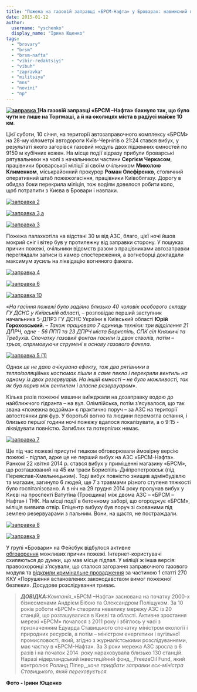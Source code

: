 ```yaml
---
title: "Пожежа на газовій заправці «БРСМ-Нафта» у Броварах: навмисний підпал чи недбалість?"
date: 2015-01-12
author: 
  username: "yschenko"
  display_name: "Ірина Ющенко"
tags: 
  - "brovary"
  - "brsm"
  - "brsm-nafta"
  - "vibir-redaktsiyi"
  - "vibuh"
  - "zapravka"
  - "militsiya"
  - "mns"
  - "novini"
  - "np"
---
```


**[![заправка 1](https://mpz.brovary.org/wp-content/uploads/2015/01/zapravka-1.jpg)](https://mpz.brovary.org/wp-content/uploads/2015/01/zapravka-1.jpg)На газовій заправці «БРСМ –Нафта» бахнуло так, що було чути не лише на Торгмаші, а й на околицях міста в радіусі майже 10 км**.

Цієї суботи, 10 січня, на території автозаправочного комплексу «БРСМ» на 28-му кілометрі автодороги Київ-Чернігів о 21:24 стався вибух, у результаті якого загорівся газовий модуль двох підземних ємностей по 9150 м кубічних кожен. На місце події відразу прибули броварські рятувальники на чолі з начальником частини **Сергієм Черкасом**, працівники броварської міліції зі своїм очільником **Миколою Клименком**, міськрайонний прокурор **Роман Олефіренко**, столичний оперативний штаб пожежогасіння, працівники Київоблгазу. Дорогу в обидва боки перекрила міліція, тож водіям довелося робити коло, щоб потрапити з Києва в Бровари і навпаки.

[![заправка 2](https://mpz.brovary.org/wp-content/uploads/2015/01/zapravka-2.jpg)](https://mpz.brovary.org/wp-content/uploads/2015/01/zapravka-2.jpg)

[![заправка 3,а](https://mpz.brovary.org/wp-content/uploads/2015/01/zapravka-3a.jpg)](https://mpz.brovary.org/wp-content/uploads/2015/01/zapravka-3a.jpg)

[![заправка 3](https://mpz.brovary.org/wp-content/uploads/2015/01/zapravka-3.jpg)](https://mpz.brovary.org/wp-content/uploads/2015/01/zapravka-3.jpg)

Пожежа палахкотіла на відстані 30 м від АЗС, благо, цієї ночі йшов мокрий сніг і вітер був у протилежну від заправки сторону. У пошуках причин пожежі, очільники відомств разом з працівниками автозаправки переглядали записи із камер спостереження, а вогнеборці докладали максимум зусиль на ліквідацію вогняного факела.

[![заправка 4](https://mpz.brovary.org/wp-content/uploads/2015/01/zapravka-4.jpg)](https://mpz.brovary.org/wp-content/uploads/2015/01/zapravka-4.jpg)

[![заправка 6](https://mpz.brovary.org/wp-content/uploads/2015/01/zapravka-6.jpg)](https://mpz.brovary.org/wp-content/uploads/2015/01/zapravka-6.jpg)

[![заправка 10](https://mpz.brovary.org/wp-content/uploads/2015/01/zapravka-10.jpg)](https://mpz.brovary.org/wp-content/uploads/2015/01/zapravka-10.jpg)

«_На гасіння пожежі було задіяно близько 40 чоловік особового складу ГУ ДСНС у Київській області,_ – розповідає перший заступник начальника 5-ДПРЗ ГУ ДСНС України в Київський області **Юрій Гороховський**. – _Також працювало 7 одиниць техніки: три відділення 21 ДПРЧ, одне - 56 ППП та 23 ДПРЧ міста Бориспіль, СПК сіл Княжичі та Требухів. Спочатку газовий фонтан гасили із двох стволів, потім – трьох, спрямовуючи струмені в основу газового факела_.

[![заправка 5 (1)](https://mpz.brovary.org/wp-content/uploads/2015/01/zapravka-5-1.jpg)](https://mpz.brovary.org/wp-content/uploads/2015/01/zapravka-5-1.jpg)

_Однак це не дало очікувано ефекту, тож два рятівники в теплоізоляційних костюмах пішли в саме пекло і перекрили вентиль на одному із двох резервуарів. На іншій ємності – не було можливості, так як був порив між вентилем і власне резервуаром_».

Кілька разів пожежні машини виїжджали на дозаправку водою до найближчого гідранта – на вул. Олімпійська, потім з’ясувалося, що так звана «пожежна водойма» є практично поруч – за АЗС на території автостоянки для фур. У боротьбі вогню та людини перемогла остання, і близько першої години ночі пожежу вдалося локалізувати, а о 9:15 - ліквідувати повністю. Загиблих та потерпілих немає.

[![заправка 7](https://mpz.brovary.org/wp-content/uploads/2015/01/zapravka-7.jpg)](https://mpz.brovary.org/wp-content/uploads/2015/01/zapravka-7.jpg)

Ще під час пожежі присутні тишком обговорювали ймовірну версію пожежі - підпал, адже це не перший вибух на АЗС «БРСМ-Нафта». Ранком 22 квітня 2014 р. стався вибух у приміщенні магазину «БРСМ», що розташований на 45 км траси Бориспіль-Дніпропетровськ (під Переяслав-Хмельницьким). Тоді вибух повністю знищив адмінбудівлю та магазин, загинуло 6 людей, ще 7 з травмами різного ступеня тяжкості було госпіталізовано. А в ніч на 29 грудня 2014 року пролунав вибух у Києві на проспекті Ватутіна (Троєщина) між двома АЗС – «БРСМ –Нафта» і ТНК. На місці події в бетонному заборі, що огороджує «БРСМ», міліція виявила отвір. Епіцентр вибуху був поруч зі схованими під землею резервуарами з пальним. Вони, на щастя, не постраждали.

[![заправка 8](https://mpz.brovary.org/wp-content/uploads/2015/01/zapravka-8.jpg)](https://mpz.brovary.org/wp-content/uploads/2015/01/zapravka-8.jpg)

[![заправка 9](https://mpz.brovary.org/wp-content/uploads/2015/01/zapravka-9.jpg)](https://mpz.brovary.org/wp-content/uploads/2015/01/zapravka-9.jpg)

У групі «Бровари» на Фейсбук відбулося активне [обговорення](https://www.facebook.com/groups/brovary/permalink/968242066539093/) можливих причин пожежі. Інтернет-користувачі схиляються до думки, що мав місце підпал. У міліції ж інша версія: правоохоронці з'ясували, що сталося загорання заправочного газового модуля та [відкрили кримінальне провадження](http://mvs.gov.ua/mvs/control/kyivska/uk/publish/article/140301) за частиною 1 статті 270 ККУ «Порушення встановлених законодавством вимог пожежної безпеки». Досудове розслідування триває.

> **_ДОВІДКА:_**_Компанія__«БРСМ –Нафта» заснована на початку 2000-х бізнесменами Андрієм Бібою та Олександром Поліщуком. За 10 років роботи «БРСМ» створила невелику мережу АЗС із 20 станцій, що розташувалися в Києві та області. Активне зростання мережі «БРСМ» почалося з 2011 року і збіглось у часі з призначенням Едуарда Ставицького спочатку міністром екології і природних ресурсів, а потім – міністром енергетики і вугільної промисловості, який, згідно з журналістськими розслідуваннями, має частку в «БРСМ-Нафта». За 3 роки мережа АЗС зросла в 6 разів і на початок 2014  року нараховувала близько 130 станцій. Наразі нідерландський інвестиційний фонд__FreezeOil Fund, який контролює Роланд Піпер,__хоче придбати заправки еск-міністра Ставицького, який переховується._ 

**Фото - Ірини Ющенко**
